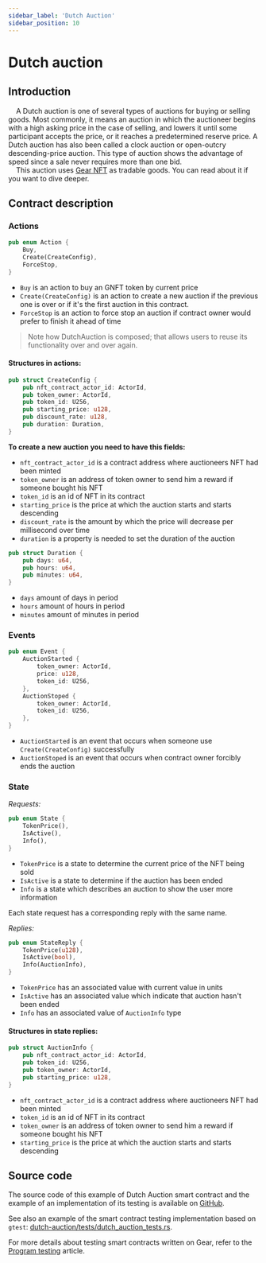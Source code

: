 ```yaml
---
sidebar_label: 'Dutch Auction'
sidebar_position: 10
---
```


# Dutch auction

## Introduction
&nbsp;&nbsp;&nbsp;&nbsp;A Dutch auction is one of several types of auctions for buying or selling goods. Most commonly, it means an auction in which the auctioneer begins with a high asking price in the case of selling, and lowers it until some participant accepts the price, or it reaches a predetermined reserve price. A Dutch auction has also been called a clock auction or open-outcry descending-price auction. This type of auction shows the advantage of speed since a sale never requires more than one bid.<br/>
&nbsp;&nbsp;&nbsp;&nbsp;This auction uses [Gear NFT](https://wiki.gear-tech.io/developing-contracts/examples/gnft-721) as tradable goods. You can read about it if you want to dive deeper.

## Contract description

### Actions

```rust
pub enum Action {
    Buy,
    Create(CreateConfig),
    ForceStop,
}
```

- `Buy` is an action to buy an GNFT token by current price
- `Create(CreateConfig)` is an action to create a new auction if the previous one is over or if it's the first auction in this contract.<br/>
- `ForceStop` is an action to force stop an auction if contract owner would prefer to finish it ahead of time

>Note how DutchAuction is composed; that allows users to reuse its functionality over and over again.

#### Structures in actions:

```rust
pub struct CreateConfig {
    pub nft_contract_actor_id: ActorId,
    pub token_owner: ActorId,
    pub token_id: U256,
    pub starting_price: u128,
    pub discount_rate: u128,
    pub duration: Duration,
}
```
**To create a new auction you need to have this fields:**
- `nft_contract_actor_id` is a contract address where auctioneers NFT had been minted
- `token_owner` is an address of token owner to send him a reward if someone bought his NFT
- `token_id` is an id of NFT in its contract
- `starting_price` is the price at which the auction starts and starts descending
- `discount_rate` is the amount by which the price will decrease per millisecond over time
- `duration` is a property is needed to set the duration of the auction

```rust
pub struct Duration {
    pub days: u64,
    pub hours: u64,
    pub minutes: u64,
}
```

- `days` amount of days in period
- `hours` amount of hours in period
- `minutes` amount of minutes in period

### Events

```rust
pub enum Event {
    AuctionStarted {
        token_owner: ActorId,
        price: u128,
        token_id: U256,
    },
    AuctionStoped {
        token_owner: ActorId,
        token_id: U256,
    },
}
```
- `AuctionStarted` is an event that occurs when someone use `Create(CreateConfig)` successfully
- `AuctionStoped` is an event that occurs when contract owner forcibly ends the auction

### State

*Requests:*

```rust
pub enum State {
    TokenPrice(),
    IsActive(),
    Info(),
}
```

- `TokenPrice` is a state to determine the current price of the NFT being sold
- `IsActive` is a state to determine if the auction has been ended
- `Info` is a state which describes an auction to show the user more information

Each state request has a corresponding reply with the same name.

*Replies:*

```rust
pub enum StateReply {
    TokenPrice(u128),
    IsActive(bool),
    Info(AuctionInfo),
}
```

- `TokenPrice` has an associated value with current value in units
- `IsActive` has an associated value which indicate that auction hasn't been ended
- `Info` has an associated value of `AuctionInfo` type

#### Structures in state replies:

```rust
pub struct AuctionInfo {
    pub nft_contract_actor_id: ActorId,
    pub token_id: U256,
    pub token_owner: ActorId,
    pub starting_price: u128,
}
```


- `nft_contract_actor_id` is a contract address where auctioneers NFT had been minted
- `token_id` is an id of NFT in its contract
- `token_owner` is an address of token owner to send him a reward if someone bought his NFT
- `starting_price` is the price at which the auction starts and starts descending

## Source code

The source code of this example of Dutch Auction smart contract and the example of an implementation of its testing is available on [GitHub](https://github.com/gear-tech/apps/tree/master/dutch-auction).

See also an example of the smart contract testing implementation based on `gtest`: [dutch-auction/tests/dutch_auction_tests.rs](https://github.com/gear-tech/apps/tree/master/dutch-auction/tests/dutch_auction_tests.rs).

For more details about testing smart contracts written on Gear, refer to the [Program testing](/developing-contracts/testing) article.